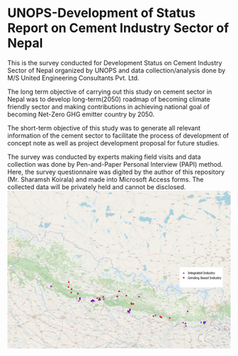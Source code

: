 # UNOPS-Development of Status Report on Cement Industry Sector of Nepal

This is the survey conducted for Development Status on Cement Industry Sector of Nepal organized by UNOPS and data collection/analysis done by M/S United Engineering Consultants Pvt. Ltd.

The long term objective of carrying out this study on cement sector in Nepal was to develop long-term(2050) roadmap of becoming climate friendly sector and making contributions in achieving national goal of becoming Net-Zero GHG emitter country by 2050.

The short-term objective of this study was to generate all relevant information of the cement sector to facilitate the process of development of concept note as well as project development proposal for future studies.

The survey was conducted by experts making field visits and data collection was done by Pen-and-Paper Personal Interview (PAPI) method. Here, the survey questionnaire was digited by the author of this repository (Mr. Sharamsh Koirala) and made into Microsoft Access forms. The collected data will be privately held and cannot be disclosed.
![Map of Nepal with GIS mapping of Cement Industries](https://github.com/Sharamsh-Koirala/UNOPS-DevStatusCementIndustry/blob/master/NepalCementIndustryWithOSM.jpeg)
